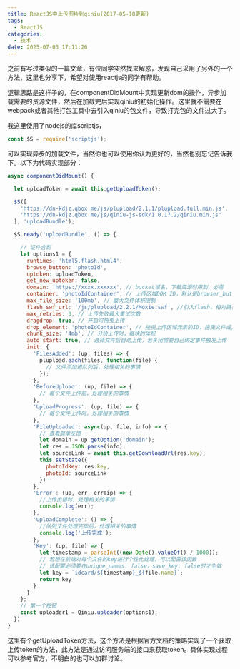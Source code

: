 ```yaml
---
title: ReactJS中上传图片到qiniu(2017-05-10更新)
tags:
  - ReactJS
categories:
  - 技术
date: 2025-07-03 17:11:26
---
```


之前有写过类似的一篇文章，有位同学突然找来解惑，发现自己采用了另外的一个方法，这里也分享下，希望对使用reactjs的同学有帮助。

逻辑思路是这样子的，在componentDidMount中实现更新dom的操作，异步加载需要的资源文件，然后在加载完后实现qiniu的初始化操作。这里就不需要在webpack或者其他打包工具中去引入qiniu的包文件，导致打完包的文件过大了。

我这里使用了nodejs的库scriptjs，

```js
const $S = require('scriptjs');
```

可以实现异步的加载文件，当然你也可以使用你认为更好的，当然也别忘记告诉我下。以下为代码实现部分：

```js
async componentDidMount() {

  let uploadToken = await this.getUploadToken();

  $S([
    'https://dn-kdjz.qbox.me/js/plupload/2.1.1/plupload.full.min.js',
    'https://dn-kdjz.qbox.me/js/qiniu-js-sdk/1.0.17.2/qiniu.min.js'
  ], 'uploadBundle');

  $S.ready('uploadBundle', () => {

    // 证件合影
    let options1 = {
      runtimes: 'html5,flash,html4',
      browse_button: 'photoId',
      uptoken: uploadToken,
      get_new_uptoken: false,
      domain: 'https://xxxx.xxxxxx', // bucket域名，下载资源时用到，必需
      container: 'photoIdContainer', // 上传区域DOM ID，默认是browser_button的父元素
      max_file_size: '100mb', // 最大文件体积限制
      flash_swf_url: '/js/plupload/2.2.1/Moxie.swf', //引入flash，相对路径
      max_retries: 3, // 上传失败最大重试次数
      dragdrop: true, // 开启可拖曳上传
      drop_element: 'photoIdContainer', // 拖曳上传区域元素的ID，拖曳文件或文件夹后可触发上传
      chunk_size: '4mb', // 分块上传时，每块的体积
      auto_start: true, // 选择文件后自动上传，若关闭需要自己绑定事件触发上传
      init: {
        'FilesAdded': (up, files) => {
          plupload.each(files, function(file) {
            // 文件添加进队列后，处理相关的事情
          });
        },
        'BeforeUpload': (up, file) => {
          // 每个文件上传前，处理相关的事情
        },
        'UploadProgress': (up, file) => {
          // 每个文件上传时，处理相关的事情
        },
        'FileUploaded': async(up, file, info) => {
          // 查看简单反馈
          let domain = up.getOption('domain');
          let res = JSON.parse(info);
          let sourceLink = await this.getDownloadUrl(res.key);
          this.setState({
            photoIdKey: res.key,
            photoId: sourceLink
          })
        },
        'Error': (up, err, errTip) => {
          //上传出错时，处理相关的事情
          console.log(err);
        },
        'UploadComplete': () => {
          //队列文件处理完毕后，处理相关的事情
          console.log('上传完成');
        },
        'Key': (up, file) => {
          let timestamp = parseInt((new Date().valueOf() / 1000));
          // 若想在前端对每个文件的key进行个性化处理，可以配置该函数
          // 该配置必须要在unique_names: false，save_key: false时才生效
          let key = `idcard/${timestamp}_${file.name}`;
          return key
        }
      }
    };
    // 第一个按钮
    const uploader1 = Qiniu.uploader(options1);
  })
}
```

这里有个getUploadToken方法，这个方法是根据官方文档的策略实现了一个获取上传token的方法，此方法是通过访问服务端的接口来获取token。具体实现过程可以参考官方，不明白的也可以加群讨论。
